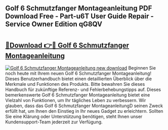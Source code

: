 ## Golf 6 Schmutzfanger Montageanleitung PDF Download Free - Part-u6T User Guide Repair - Service Owner Edition qG8QV

# <h2><a href="http://df8lepe.blite.top/?on=Golf+6+Schmutzfanger+Montageanleitung">🔗Download 👉🔴 Golf 6 Schmutzfanger Montageanleitung</a></h2>

[![Golf 6 Schmutzfanger Montageanleitung new download](https://i.imgur.com/lujVjoI.png)](http://df8lepe.blite.top/?on=Golf+6+Schmutzfanger+Montageanleitung)
Beginnen Sie noch heute mit Ihrem neuen Golf 6 Schmutzfanger Montageanleitung! Dieses Benutzerhandbuch bietet einen detaillierten Überblick über die Merkmale und Funktionen des Produkts. Bitte bewahren Sie dieses Handbuch für zukünftige Referenz- und Fehlerbehebungstipps auf. Dieses bemerkenswerte Golf 6 Schmutzfanger Montageanleitung bietet eine Vielzahl von Funktionen, um Ihr tägliches Leben zu verbessern. Wir glauben, dass das Golf 6 Schmutzfanger MontageanleitungD seinen Zweck erfüllt hat, um Ihnen den Einstieg in Ihr neues Gadget zu erleichtern. Sollten Sie eine Klärung oder Unterstützung benötigen, steht Ihnen unser Kundensupport-Team jederzeit zur Verfügung.
